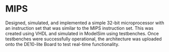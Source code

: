 # MIPS

Designed, simulated, and implemented a simple 32-bit microprocessor with an instruction set that was similar to the MIPS instruction set. 
This was created using VHDL and simulated in ModelSim using testbenches. Once testbenches were successfully operational, the architecture was
uploaded onto the DE10-lite Board to test real-time functionality.

